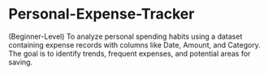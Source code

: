 # Personal-Expense-Tracker
(Beginner-Level) To analyze personal spending habits using a dataset containing expense records with columns like Date, Amount, and Category. The goal is to identify trends, frequent expenses, and potential areas for saving.
